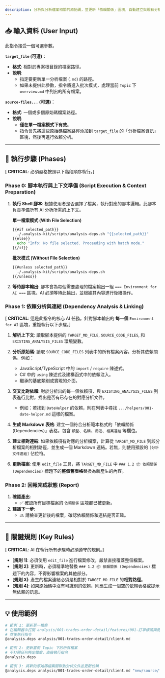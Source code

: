```yaml
---
description: 分析與分析檔案相關的原始碼，並更新「依賴關係」區塊，自動建立與現有分析文件的連結。
---
```


## 📥 輸入資料 (User Input)

此指令接受一個可選參數。

**`target_file` (可選)**：

- **格式**: 相對於專案根目錄的檔案路徑。
- **說明**: 
  - 指定要更新單一分析檔案 (`.md`) 的路徑。
  - 如果未提供此參數，指令將進入批次模式，處理當前 `Topic` 下 `overview.md` 中列出的所有檔案。

**`source-files...` (可選)**：

- **格式**: 一個或多個原始碼檔案路徑。
- **說明**: 
  - **僅在單一檔案模式下有效**。
  - 指令會先將這些原始碼檔案路徑添加到 `target_file` 的「分析檔案資訊」區塊，然後再進行依賴分析。

---

## 🚀 執行步驟 (Phases)

[ **CRITICAL**: 必須嚴格按照以下階段順序執行。]

### Phase 0: 腳本執行與上下文準備 (Script Execution & Context Preparation)

1.  **執行 Shell 腳本**: 根據使用者是否選擇了檔案，執行對應的腳本邏輯。此腳本負責準備所有 AI 分析所需的上下文。

    **單一檔案模式 (With File Selection)**
    ```bash
    {{#if selected_path}}
      ./.analysis-kit/scripts/analysis-deps.sh "{{selected_path}}"
    {{else}}
      echo "Info: No file selected. Proceeding with batch mode."
    {{/if}}
    ```

    **批次模式 (Without File Selection)**
    ```bash
    {{#unless selected_path}}
      ./.analysis-kit/scripts/analysis-deps.sh
    {{/unless}}
    ```

2.  **等待腳本輸出**: 腳本會為每個需要處理的檔案輸出一組 `=== Environment for AI ===` 區塊。AI 必須等待此輸出，並根據其內容進行後續操作。

### Phase 1: 依賴分析與連結 (Dependency Analysis & Linking)

[ **CRITICAL**: 這是此指令的核心 AI 任務。針對腳本輸出的 **每一個** `Environment for AI` 區塊，重複執行以下步驟。]

1.  **解析上下文**: 讀取腳本提供的 `TARGET_MD_FILE`, `SOURCE_CODE_FILES`, 和 `EXISTING_ANALYSIS_FILES` 環境變數。

2.  **分析原始碼**: 讀取 `SOURCE_CODE_FILES` 列表中的所有檔案內容。分析其依賴關係，例如：
    *   JavaScript/TypeScript 中的 `import` / `require` 陳述式。
    *   C# 中的 `using` 陳述式及建構函式中的依賴注入。
    *   繼承的基底類別或實現的介面。

3.  **交叉比對依賴**: 對於分析出的每一個依賴項，與 `EXISTING_ANALYSIS_FILES` 列表進行比對，找出是否有已存在的對應分析文件。
    *   例如：若找到 `DateHelper` 的依賴，則在列表中尋找 `.../helpers/001-date-helper.md` 這樣的檔案。

4.  **生成 Markdown 表格**: 建立一個符合分析範本格式的「依賴關係 (Dependencies)」表格，包含 `類型`、`名稱`、`用途`、`檔案連結` 等欄位。

5.  **建立相對連結**: 如果依賴項有對應的分析檔案，計算從 `TARGET_MD_FILE` 到該分析檔案的相對路徑，並生成一個 Markdown 連結。若無，則使用預設的 `[分析文件連結]` 佔位符。

6.  **更新檔案**: 使用 `edit_file` 工具，將 `TARGET_MD_FILE` 中 `### 1.2 📦 依賴關係 (Dependencies)` 標題下的**整個舊表格**替換為新產生的內容。

### Phase 2: 回報完成狀態 (Report)

1.  **確認產出**:
    - ✅ 確認所有目標檔案的 `依賴關係` 區塊都已被更新。
2.  **建議下一步**:
    - 🔜 請檢查更新後的檔案，確認依賴關係和連結是否正確。

---

## 🔑 關鍵規則 (Key Rules)

[ **CRITICAL**: AI 在執行所有步驟時必須遵守的規則。]

- **[規則 1]**: 必須使用 `edit_file` 進行檔案修改，嚴禁直接覆蓋整個檔案。
- **[規則 2]**: 更新時，必須精準地替換 `### 1.2 📦 依賴關係 (Dependencies)` 標題下的內容，不得影響檔案的其他部分。
- **[規則 3]**: 產生的檔案連結必須是相對於 `TARGET_MD_FILE` 的**相對路徑**。
- **[規則 4]**: 如果原始碼中沒有可識別的依賴，則應生成一個空的依賴表格或提示無依賴的訊息。

---

## 💡 使用範例

```bash
# 範例 1: 更新單一檔案
# 在編輯器中打開 analysis/001-trades-order-detail/features/001-訂單標頭與商品列表.md
# 然後執行指令
@analysis.deps analysis/001-trades-order-detail/client.md

# 範例 2: 更新當前 Topic 下的所有檔案
# 不打開任何特定檔案，直接執行指令
@analysis.deps

# 範例 3: 將新的原始碼檔案關聯到分析文件並更新依賴
@analysis.deps analysis/001-trades-order-detail/client.md "new/source/file.ts"
```
